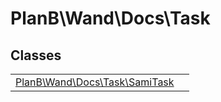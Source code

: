 
                                                                                                                                            
    
# PlanB\Wand\Docs\Task



## Classes
| | |
| --- | --- |
| [PlanB\Wand\Docs\Task\SamiTask](../../../PlanB/Wand/Docs/Task/SamiTask.md) |  |






                                                                                                                                                                                                                                                                                                                                                                                                            
    
                                                                                                                                                                                                                                                                             
                